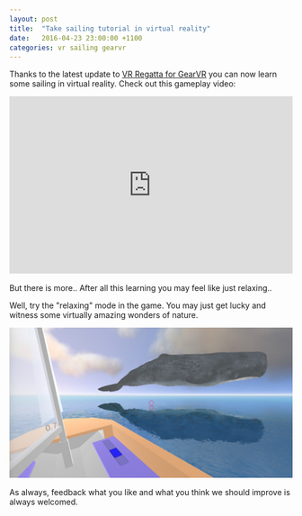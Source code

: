 ```yaml
---
layout: post
title:  "Take sailing tutorial in virtual reality"
date:   2016-04-23 23:00:00 +1100
categories: vr sailing gearvr
---
```


Thanks to the latest update to [VR Regatta for GearVR](http://sideloadvr.com/detail.php?id=10012) you can now learn some sailing in virtual reality. Check out this gameplay video:

<iframe width="100%" height="315" src="https://www.youtube.com/embed/W-lYOnxkp3A" frameborder="0" allowfullscreen></iframe>

<!--more-->

But there is more.. After all this learning you may feel like just relaxing..

Well, try the "relaxing" mode in the game. You may just get lucky and witness some virtually amazing wonders of nature.

![VR whale](/assets/vrregattarelax.jpg)

As always, feedback what you like and what you think we should improve is always welcomed.